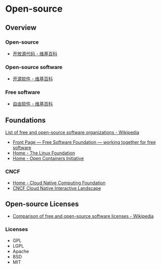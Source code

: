 # Open-source

## Overview

### Open-source

- [开放源代码 - 维基百科](https://zh.wikipedia.org/wiki/%E5%BC%80%E6%94%BE%E6%BA%90%E4%BB%A3%E7%A0%81)

### Open-source software

- [开源软件 - 维基百科](https://zh.wikipedia.org/wiki/%E5%BC%80%E6%BA%90%E8%BD%AF%E4%BB%B6)

### Free software

- [自由软件 - 维基百科](https://zh.wikipedia.org/wiki/%E8%87%AA%E7%94%B1%E8%BD%AF%E4%BB%B6)

## Foundations

[List of free and open-source software organizations - Wikipedia](https://en.wikipedia.org/wiki/List_of_free_and_open-source_software_organizations)

- [Front Page — Free Software Foundation — working together for free software](http://www.fsf.org/)
- [Home - The Linux Foundation](https://www.linuxfoundation.org/)
- [Home - Open Containers Initiative](https://www.opencontainers.org/)

### CNCF

- [Home - Cloud Native Computing Foundation](https://www.cncf.io/)
- [CNCF Cloud Native Interactive Landscape](https://landscape.cncf.io/cncf=hosted,graduated,incubating,sandbox,member,no&headquarters=paris-france,strasbourg-france,lyon-france,levallois-perret-france,issy-les-moulineaux-france,hem-france,hangzhou-china,suzhou-china)

## Open-source Licenses

- [Comparison of free and open-source software licenses - Wikipedia](https://en.wikipedia.org/wiki/Comparison_of_free_and_open-source_software_licenses)

### Licenses

- GPL
- LGPL
- Apache
- BSD
- MIT
